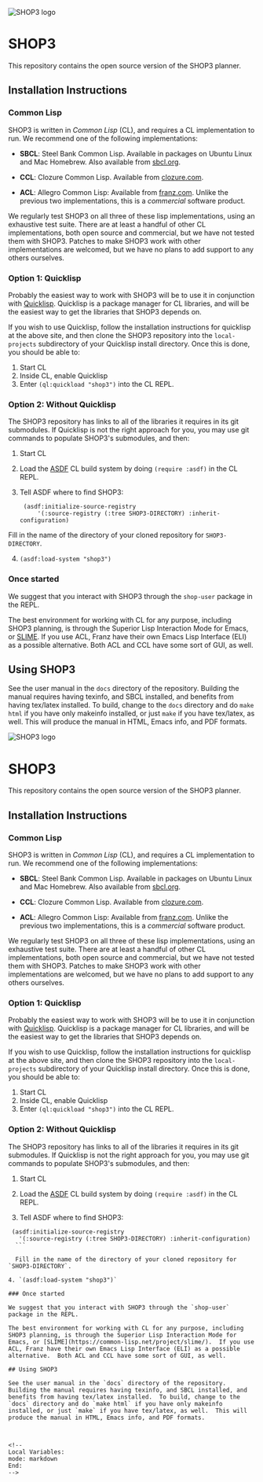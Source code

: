 
![SHOP3 logo](https://github.com/shop-planner/shop-master/raw/master/img/shop3-superclarendon-trattatello-small.png )

# SHOP3 

This repository contains the open source version of the SHOP3 planner.

<!-- Remember to add a pointer to the paper. -->

## Installation Instructions

### Common Lisp
SHOP3 is written in *Common Lisp* (CL),  and requires a CL
implementation to run.  We recommend one of the following
implementations:

* **SBCL**: Steel Bank Common Lisp.  Available in packages on Ubuntu
  Linux and Mac Homebrew.  Also available from [sbcl.org](https://sbcl.org).

* **CCL**: Clozure Common Lisp.  Available from
  [clozure.com](https://ccl.clozure.com).

* **ACL**: Allegro Common Lisp: Available from [franz.com](https://franz.com).
  Unlike the previous two implementations, this is a *commercial*
  software product.

We regularly test SHOP3 on all three of these lisp implementations,
using an exhaustive test suite.  There are at least a handful of
other CL implementations, both open source and commercial, but we have
not tested them with SHOP3.  Patches to make SHOP3 work with other
implementations are welcomed, but we have no plans to add support to
any others ourselves.

### Option 1: Quicklisp

Probably the easiest way to work with SHOP3 will be to use it in
conjunction with [Quicklisp](https://beta.quicklisp.org).  Quicklisp
is a package manager for CL libraries, and will be the easiest way to
get the libraries that SHOP3 depends on.

If you wish to use Quicklisp, follow the installation instructions for
quicklisp at the above site, and then clone the SHOP3 repository into
the `local-projects` subdirectory of your Quicklisp install
directory.  Once this is done, you should be able to:

1. Start CL
2. Inside CL, enable Quicklisp
3. Enter `(ql:quickload "shop3")` into the CL REPL.

### Option 2: Without Quicklisp

The SHOP3 repository has links to all of the libraries it requires in
its git submodules.  If Quicklisp is not the right approach for you,
you may use git commands to populate SHOP3's submodules, and then:

1. Start CL

2. Load the [ASDF](https://www.common-lisp.net/project/asdf/) CL build
   system by doing `(require :asdf)` in the CL REPL.

3. Tell ASDF where to find SHOP3:

        (asdf:initialize-source-registry
            '(:source-registry (:tree SHOP3-DIRECTORY) :inherit-configuration)

  
  Fill in the name of the directory of your cloned repository for `SHOP3-DIRECTORY`.

4. `(asdf:load-system "shop3")`

### Once started

We suggest that you interact with SHOP3 through the `shop-user`
package in the REPL.

The best environment for working with CL for any purpose, including
SHOP3 planning, is through the Superior Lisp Interaction Mode for
Emacs, or [SLIME](https://common-lisp.net/project/slime/).  If you use
ACL, Franz have their own Emacs Lisp Interface (ELI) as a possible
alternative.  Both ACL and CCL have some sort of GUI, as well.

## Using SHOP3

See the user manual in the `docs` directory of the repository.
Building the manual requires having texinfo, and SBCL installed, and
benefits from having tex/latex installed.  To build, change to the
`docs` directory and do `make html` if you have only makeinfo
installed, or just `make` if you have tex/latex, as well.  This will
produce the manual in HTML, Emacs info, and PDF formats.



<!--
Local Variables:
mode: markdown
End:
-->
![SHOP3 logo](https://github.com/shop-planner/shop-master/raw/master/img/shop3-superclarendon-trattatello-small.png )

# SHOP3 

This repository contains the open source version of the SHOP3 planner.

<!-- Remember to add a pointer to the paper. -->

## Installation Instructions

### Common Lisp
SHOP3 is written in *Common Lisp* (CL),  and requires a CL
implementation to run.  We recommend one of the following
implementations:

* **SBCL**: Steel Bank Common Lisp.  Available in packages on Ubuntu
  Linux and Mac Homebrew.  Also available from [sbcl.org](https://sbcl.org).

* **CCL**: Clozure Common Lisp.  Available from
  [clozure.com](https://ccl.clozure.com).

* **ACL**: Allegro Common Lisp: Available from [franz.com](https://franz.com).
  Unlike the previous two implementations, this is a *commercial*
  software product.

We regularly test SHOP3 on all three of these lisp implementations,
using an exhaustive test suite.  There are at least a handful of
other CL implementations, both open source and commercial, but we have
not tested them with SHOP3.  Patches to make SHOP3 work with other
implementations are welcomed, but we have no plans to add support to
any others ourselves.

### Option 1: Quicklisp

Probably the easiest way to work with SHOP3 will be to use it in
conjunction with [Quicklisp](https://beta.quicklisp.org).  Quicklisp
is a package manager for CL libraries, and will be the easiest way to
get the libraries that SHOP3 depends on.

If you wish to use Quicklisp, follow the installation instructions for
quicklisp at the above site, and then clone the SHOP3 repository into
the `local-projects` subdirectory of your Quicklisp install
directory.  Once this is done, you should be able to:

1. Start CL
2. Inside CL, enable Quicklisp
3. Enter `(ql:quickload "shop3")` into the CL REPL.

### Option 2: Without Quicklisp

The SHOP3 repository has links to all of the libraries it requires in
its git submodules.  If Quicklisp is not the right approach for you,
you may use git commands to populate SHOP3's submodules, and then:

1. Start CL

2. Load the [ASDF](https://www.common-lisp.net/project/asdf/) CL build
   system by doing `(require :asdf)` in the CL REPL.

3. Tell ASDF where to find SHOP3:

  ```
   (asdf:initialize-source-registry
     '(:source-registry (:tree SHOP3-DIRECTORY) :inherit-configuration)
    ```
  
    Fill in the name of the directory of your cloned repository for `SHOP3-DIRECTORY`.

4. `(asdf:load-system "shop3")`

### Once started

We suggest that you interact with SHOP3 through the `shop-user`
package in the REPL.

The best environment for working with CL for any purpose, including
SHOP3 planning, is through the Superior Lisp Interaction Mode for
Emacs, or [SLIME](https://common-lisp.net/project/slime/).  If you use
ACL, Franz have their own Emacs Lisp Interface (ELI) as a possible
alternative.  Both ACL and CCL have some sort of GUI, as well.

## Using SHOP3

See the user manual in the `docs` directory of the repository.
Building the manual requires having texinfo, and SBCL installed, and
benefits from having tex/latex installed.  To build, change to the
`docs` directory and do `make html` if you have only makeinfo
installed, or just `make` if you have tex/latex, as well.  This will
produce the manual in HTML, Emacs info, and PDF formats.



<!--
Local Variables:
mode: markdown
End:
-->
